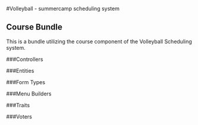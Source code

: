 #Volleyball - summercamp scheduling system
## Course Bundle
This is a bundle utilizing the course component of the Volleyball Scheduling system.

###Controllers

###Entities

###Form Types

###Menu Builders

###Traits

###Voters